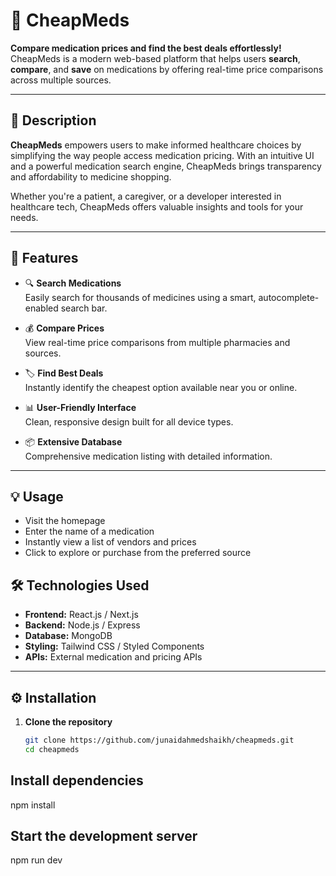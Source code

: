 # 💊 CheapMeds

**Compare medication prices and find the best deals effortlessly!**  
CheapMeds is a modern web-based platform that helps users **search**, **compare**, and **save** on medications by offering real-time price comparisons across multiple sources.

---

## 📝 Description

**CheapMeds** empowers users to make informed healthcare choices by simplifying the way people access medication pricing. With an intuitive UI and a powerful medication search engine, CheapMeds brings transparency and affordability to medicine shopping.

Whether you're a patient, a caregiver, or a developer interested in healthcare tech, CheapMeds offers valuable insights and tools for your needs.

---

## 🚀 Features

- 🔍 **Search Medications**  
  Easily search for thousands of medicines using a smart, autocomplete-enabled search bar.

- 💰 **Compare Prices**  
  View real-time price comparisons from multiple pharmacies and sources.

- 🏷️ **Find Best Deals**  
  Instantly identify the cheapest option available near you or online.

- 📊 **User-Friendly Interface**  
  Clean, responsive design built for all device types.

- 📦 **Extensive Database**  
  Comprehensive medication listing with detailed information.

---
## 💡 Usage

- Visit the homepage
- Enter the name of a medication
- Instantly view a list of vendors and prices
- Click to explore or purchase from the preferred source

## 🛠️ Technologies Used


- **Frontend:** React.js / Next.js 
- **Backend:** Node.js / Express
- **Database:** MongoDB
- **Styling:** Tailwind CSS / Styled Components
- **APIs:** External medication and pricing APIs

---

## ⚙️ Installation

1. **Clone the repository**
   ```bash
   git clone https://github.com/junaidahmedshaikh/cheapmeds.git
   cd cheapmeds
## Install dependencies

npm install

## Start the development server

npm run dev

